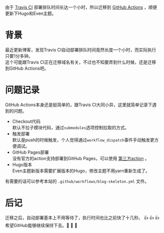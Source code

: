 
由于 [Travis CI](https://www.travis-ci.org) 部署排队时间长达一个小时，所以迁移到 [GitHub Actions](https://docs.github.com/en/actions) ，顺便更新下Hugo和Even主题。  
<!--more-->

# 背景
最近更新博客，发现Travis CI自动部署排队时间竟然长度一个小时，而实际执行只要1分多钟。  
这个可能跟Travis CI正在迁移域名有关，不过也不知要弄到什么时候，还是迁移到GitHub Actions吧。  

# 问题记录
GitHub Actions本身还是挺简单的，跟Travis CI大同小异，这里就简单记录下遇到的问题。  

- Checkout代码  
  默认不拉子模块代码，通过`submodules`选项控制拉取的方式。  
- 触发部署  
  默认是push的时候触发，个人觉得通过`workflow_dispatch`事件手动触发更方便调试。  
- GitHub Pages部署  
  没有官方的action支持部署到GitHub Pages，可以使用 [第三方action](https://github.com/JamesIves/github-pages-deploy-action) 。  
- Hugo版本  
  Even主题新版本需要扩展版本的Hugo，修改主题不用yarn重新生成了。  

有需要的话可以参考本站的 `.github/workflows/blog-skeleton.yml` 文件。  

# 后记
迁移之后，自动部署基本上不用等待了，执行时间也比之前快了十几秒。 :thumbsup: :thumbsup: :thumbsup:  
希望GitHub能够继续保持下去。:pray: :pray: :pray:  

